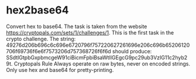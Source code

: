 # hex2base64
Convert hex to base64.
The task is taken from the website https://cryptopals.com/sets/1/challenges/1.
This is the first task in the crypto challenge.
The string: 49276d206b696c6c696e6720796f757220627261696e206c696b65206120706f69736f6e6f7573206d757368726f6f6d should produce: SSdtIGtpbGxpbmcgeW91ciBicmFpbiBsaWtlIGEgcG9pc29ub3VzIG11c2hyb29t.
Cryptopals Rule
Always operate on raw bytes, never on encoded strings. Only use hex and base64 for pretty-printing.
